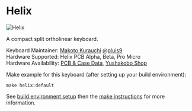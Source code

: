 Helix
===

![Helix](https://i.imgur.com/XBAmynN.jpg)

A compact split ortholinear keyboard.

Keyboard Maintainer: [Makoto Kurauchi](https://github.com/MakotoKurauchi/) [@pluis9](https://twitter.com/pluis9)  
Hardware Supported: Helix PCB Alpha, Beta, Pro Micro  
Hardware Availability: [PCB & Case Data](https://github.com/MakotoKurauchi/helix), [Yushakobo Shop](https://yushakobo.jp/shop/)

Make example for this keyboard (after setting up your build environment):

    make helix:default

See [build environment setup](https://docs.qmk.fm/build_environment_setup.html) then the [make instructions](https://docs.qmk.fm/make_instructions.html) for more information.
